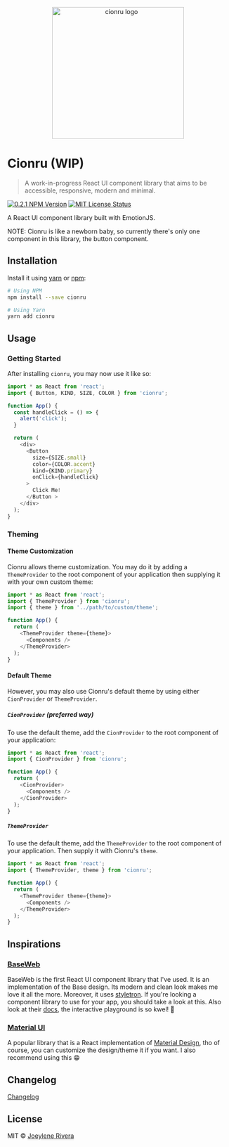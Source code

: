 <p align="center">
  <img
    src="https://raw.githubusercontent.com/jorenrui/cionru/main/assets/img/logo.svg"
    alt="cionru logo"
    width="300"
    height="300"
  />
</p>

# Cionru (WIP)

> A work-in-progress React UI component library that aims to be accessible, responsive, modern and minimal.

[![0.2.1 NPM Version](https://img.shields.io/badge/npm-v0.2.1-orange)](http://npmjs.com/package/cionru)
[![MIT License Status](https://img.shields.io/badge/license-MIT-blue)](https://github.com/jorenrui/cionru/blob/main/LICENSE)

A React UI component library built with EmotionJS.

NOTE: Cionru is like a newborn baby, so currently there's only one component in this library, the button component.

## Installation

Install it using [yarn](https://yarnpkg.com/) or [npm](https://www.npmjs.com/):

```bash
# Using NPM
npm install --save cionru

# Using Yarn
yarn add cionru
```

## Usage

### Getting Started

After installing `cionru`, you may now use it like so:

```javascript
import * as React from 'react';
import { Button, KIND, SIZE, COLOR } from 'cionru';

function App() {
  const handleClick = () => {
    alert('click');
  }

  return (
    <div>
      <Button
        size={SIZE.small}
        color={COLOR.accent}
        kind={KIND.primary}
        onClick={handleClick}
      >
        Click Me!
      </Button >
    </div>
  );
}
```

### Theming

#### Theme Customization

Cionru allows theme customization. You may do it by adding a `ThemeProvider` to the root component of your application then supplying it with your own custom theme:

```javascript
import * as React from 'react';
import { ThemeProvider } from 'cionru';
import { theme } from '../path/to/custom/theme';

function App() {
  return (
    <ThemeProvider theme={theme}>
      <Components />
    </ThemeProvider>
  );
}
```

#### Default Theme

However, you may also use Cionru's default theme by using either `CionProvider` or `ThemeProvider`.

##### `CionProvider` (preferred way)

To use the default theme, add the `CionProvider` to the root component of your application:

```javascript
import * as React from 'react';
import { CionProvider } from 'cionru';

function App() {
  return (
    <CionProvider>
      <Components />
    </CionProvider>
  );
}
```

##### `ThemeProvider`

To use the default theme, add the `ThemeProvider` to the root component of your application. Then supply it with Cionru's `theme`.

```javascript
import * as React from 'react';
import { ThemeProvider, theme } from 'cionru';

function App() {
  return (
    <ThemeProvider theme={theme}>
      <Components />
    </ThemeProvider>
  );
}
```

## Inspirations

### [BaseWeb](https://github.com/uber/baseweb)

BaseWeb is the first React UI component library that I've used. It is an implementation of the Base design. Its modern and clean look makes me love it all the more. Moreover, it uses [styletron](https://styletron.org/). If you're looking a component library to use for your app, you should take a look at this. Also look at their [docs](https://baseweb.design/), the interactive playground is so kwel! 👀

### [Material UI](https://material-ui.com/)

A popular library that is a React implementation of [Material Design](https://material.io/design/), tho of course, you can customize the design/theme it if you want. I also recommend using this 😁

## Changelog

[Changelog](https://github.com/jorenrui/cionru/blob/main/CHANGELOG.md)

## License

MIT © [Joeylene Rivera](https://github.com/jorenrui)
